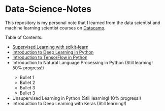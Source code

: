 # Data-Science-Notes
<p>This repository is my personal note that I learned from the data scientist and machine learning scientist courses on <a href="https://www.datacamp.com/" target="_blank">Datacamp</a>.</p>

<p>Table of Contents:</p>

<ul>
  
  <li>
    <a href="https://github.com/Thanarat-DS/Data-Science-Notes/blob/main/Supervised-Learning-with-scikit-learn/notebook.ipynb" target="_blank">Supervised Learning with scikit-learn</a> <br>
  </li>

  <li>
    <a href="https://github.com/Thanarat-DS/Data-Science-Notes/blob/main/Introduction-to-Deep-Learning-in-Python/notebook.ipynb" target="_blank">Introduction to Deep Learning in Python</a> <br>
  </li>
  
  <li>
    <a href="https://github.com/Thanarat-DS/Data-Science-Notes/blob/main/Introduction-to-TensorFlow-in-Python/notebook.ipynb" target="_blank">Introduction to TensorFlow in Python</a><br>
  </li>

  <li>
  Introduction to Natural Language Processing in Python (Still learning! 50% progress!)
  </li>
  <ul>
    <li>Bullet 1</li>
    <li>Bullet 2</li>
    <li>Bullet 3</li>
    <li>Bullet 3</li>
  </ul>
  
  
  <li>
     Unsupervised Learning in Python (Still learning! 10% progress!)
  </li>
  
  <li>
    Introduction to Deep Learning with Keras (Still learning!)
  </li>
  
</ul>

<!-- (Still learning, 70% progress!) -->
